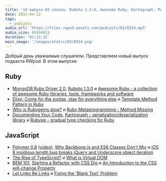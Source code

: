 ```yaml
---
title: '14 выпуск 03 сезона. Ruboto 1.3.0, Awesome Ruby, Kartograph, Polymer 0.8, What is Virtual DOM, BEM 101 и прочее'
date: 2015-04-12
tags:
  - podcasts
audio_url: 'https://files.rwpod-assets.com/podcasts/03/0314.mp3'
audio_size: 68504013
duration: '01:11:15'
main_image: '/images/static/03/0314.png'
---
```


Добрый день уважаемые слушатели. Представляем новый выпуск подкаста RWpod. В этом выпуске:

## Ruby

- [MongoDB Ruby Driver 2.0](https://www.mongodb.com/blog/post/announcing-ruby-driver-20-rewrite), [Ruboto 1.3.0](http://ruboto.org/news/2015/04/05/Ruboto-1.3.0-release-doc.html) и [Awesome Ruby - a collection of awesome Ruby libraries, tools, frameworks and software](http://awesome-ruby.com/)
- [Elixir: Come for the syntax, stay for everything else](http://reefpoints.dockyard.com/2015/04/08/elixir-come-for-the-syntax-stay-for-everything-else.html) и [Template Method Pattern in Ruby](http://rubylogs.com/template-method-pattern-in-ruby/)
- [Why is Rubygems slow?](http://www.sitepoint.com/rubygems-slow/) и [Ruby Metaprogramming - Method Missing](http://www.leighhalliday.com/ruby-metaprogramming-method-missing)
- [Documenting Your Code](http://6ftdan.com/allyourdev/2015/04/08/documenting-your-code/), [Kartograph - serialization/deserialization library](https://github.com/digitalocean/kartograph) и [Rubype - gradual type checking for Ruby](https://github.com/gogotanaka/Rubype)

## JavaScript

- [Polymer 0.8](https://www.polymer-project.org/0.8/) ([video](https://www.youtube.com/watch?v=cyf-17lWkYE)), [Why Backbone.js and ES6 Classes Don't Mix](http://benmccormick.org/2015/04/07/es6-classes-and-backbone-js/) и [iOS 8 insidious length bug breaks jQuery and Underscore object iteration](http://firstdoit.com/ios-8-insidious-length-bug-on-jquery-and-underscore-each-map/)
- [The Rise of TypeScript?](http://developer.telerik.com/featured/the-rise-of-typescript/) и [What is Virtual DOM](http://tonyfreed.com/blog/what_is_virtual_dom)
- [BEM 101](https://css-tricks.com/bem-101/), [Starting a Refactor with CSS Dig](https://css-tricks.com/starting-a-refactor-with-css-dig/) и [An Introduction to the CSS will-change Property](http://www.sitepoint.com/introduction-css-will-change-property/)
- [Let Links Be Links](http://alistapart.com/article/let-links-be-links) и [Fixing the 'Blank Text' Problem](https://www.igvita.com/2015/04/10/fixing-the-blank-text-problem/)
